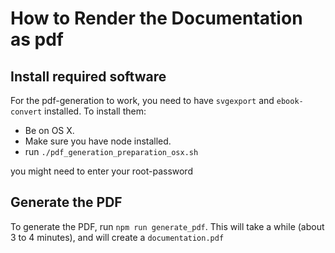 # How to Render the Documentation as pdf

## Install required software

For the pdf-generation to work, you need to have `svgexport` and `ebook-convert`
installed. To install them:

- Be on OS X.
- Make sure you have node installed.
- run `./pdf_generation_preparation_osx.sh`

you might need to enter your root-password

## Generate the PDF

To generate the PDF, run `npm run generate_pdf`. This will take a while (about 3
to 4 minutes), and will create a `documentation.pdf`
